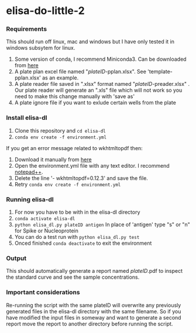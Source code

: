# elisa-do-little-2

### Requirements

This should run off linux, mac and windows but I have only tested it in windows subsytem for linux.

1. Some version of conda, I recommend Miniconda3. Can be downloaded from [here](https://docs.conda.io/en/latest/miniconda.html)
2. A plate plan excel file named "*plateID*-pplan.xlsx". See 'template-pplan.xlsx' as an example.
3. A plate reader file saved in ".xlsx" format named "*plateID*-preader.xlsx" . Our plate reader will generate an ".xls" file which will not work so you need to make this change manually with 'save as'
3. A plate ignore file if you want to exlude certain wells from the plate

### Install elisa-dl 

1. Clone this repository and ``cd elisa-dl``
2. ``conda env create -f environment.yml``

If you get an error message related to wkhtmltopdf then:
1. Download it manually from [here](https://wkhtmltopdf.org/downloads.html)
2. Open the environment.yml file with any text editor. I recommend [notepad++](https://notepad-plus-plus.org/downloads/v7.8.6/).
3. Delete the line '- wkhtmltopdf=0.12.3' and save the file.
4. Retry ``conda env create -f environment.yml``


### Running elisa-dl

1. For now you have to be with in the elisa-dl directory
2. ``conda activate elisa-dl``
3. ``python elisa_dl.py plateID antigen`` In place of 'antigen' type "s" or "n" for Spike or Nucleoprotein
5. You can do a test run with ``python elisa_dl.py test``
6. Onced finished ``conda deactivate`` to exit the environment

### Output
This should automatically generate a report named *plateID*.pdf to inspect the standard curve and see the sample concentrations.

### Important considerations
Re-running the script with the same plateID will overwrite any previously generated files in the elisa-dl directory with the same filename. So if you have modified the input files in someway and want to generate a second report move the report to another directory before running the script.
